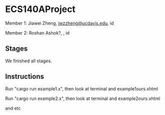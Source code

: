 # ECS140AProject
Member 1: Jiawei Zheng, jwzzheng@ucdavis.edu, id

Member 2: Roshan Ashok?, , id

## Stages
We finished all stages.

## Instructions
Run "cargo run example1.x", then look at terminal and example1ours.xhtml

Run "cargo run example2.x", then look at terminal and example2ours.xhtml

and etc
